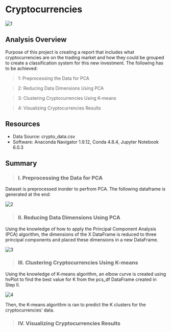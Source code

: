 # Cryptocurrencies

![1](https://user-images.githubusercontent.com/73450637/109252304-319e9c00-77bb-11eb-96d8-6811d49c37c6.jpg)

## Analysis Overview

Purpose of this project is creating a report that includes what cryptocurrencies are on the trading market and how they could be grouped to create a classification system for this new investment. The following has to be achieved:

> 1: Preprocessing the Data for PCA

>2: Reducing Data Dimensions Using PCA

>3: Clustering Cryptocurrencies Using K-means

>4: Visualizing Cryptocurrencies Results


## Resources

* Data Source: crypto_data.csv
* Software: Anaconda Navigator 1.9.12, Conda 4.8.4, Jupyter Notebook 6.0.3

## Summary

> ### I. Preprocessing the Data for PCA

Dataset is preprocessed inorder to perfrom PCA. The following dataframe is generated at the end:

![2](https://user-images.githubusercontent.com/73450637/109267875-42113f80-77d8-11eb-8ea8-39553798b3fb.png)

> ### II. Reducing Data Dimensions Using PCA

Using the knowledge of how to apply the Principal Component Analysis (PCA) algorithm, the dimensions of the X DataFrame is reduced to three principal components and placed these dimensions in a new DataFrame.

![3](https://user-images.githubusercontent.com/73450637/109268128-a207e600-77d8-11eb-9ad4-e6fdcaf6585a.png)

> ### III. Clustering Cryptocurrencies Using K-means

Using the knowledge of K-means algorithm, an elbow curve is created using hvPlot to find the best value for K from the pcs_df DataFrame created in Step II. 

![4](https://user-images.githubusercontent.com/73450637/109268378-fca14200-77d8-11eb-87b7-427294b16091.png)

Then, the K-means algorithm is ran to predict the K clusters for the cryptocurrencies’ data.

> ### IV. Visualizing Cryptocurrencies Results

